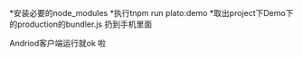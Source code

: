 *安装必要的node_modules
*执行tnpm run plato:demo
*取出project下Demo下的production的bundler.js 扔到手机里面

Andriod客户端运行就ok 啦